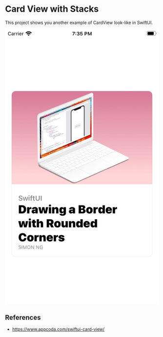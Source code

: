 # Card View with Stacks
This project shows you another example of CardView look-like in SwiftUI.

![App screenshot](screenshot.png)

## References
- https://www.appcoda.com/swiftui-card-view/
